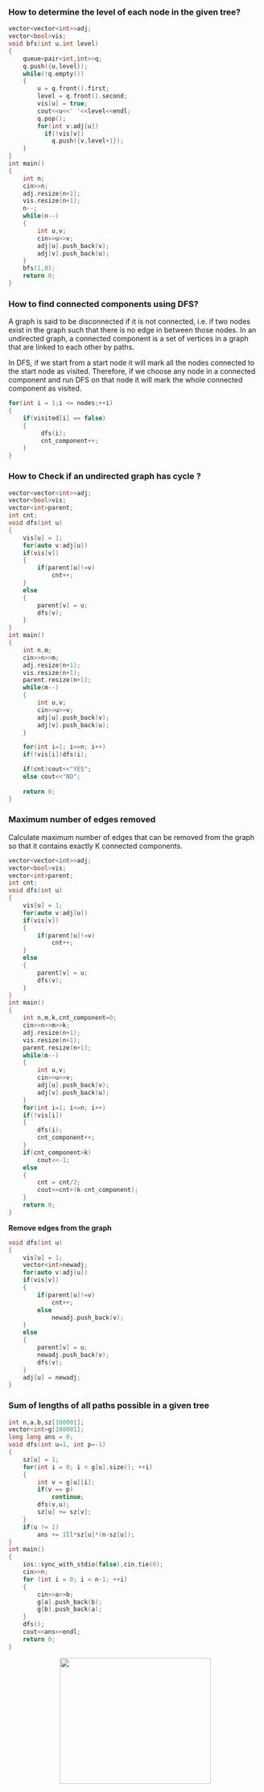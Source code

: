 ### How to determine the level of each node in the given tree?
```cpp
vector<vector<int>>adj;
vector<bool>vis;
void bfs(int u,int level)
{
    queue<pair<int,int>>q;
    q.push({u,level});
    while(!q.empty())
    {
        u = q.front().first;
        level = q.front().second;
        vis[u] = true;
        cout<<u<<' '<<level<<endl;
        q.pop();
        for(int v:adj[u])
          if(!vis[v])
            q.push({v,level+1});
    }
}
int main()
{
    int n;
    cin>>n;
    adj.resize(n+1);
    vis.resize(n+1);
    n--;
    while(n--)
    {
        int u,v;
        cin>>u>>v;
        adj[u].push_back(v);
        adj[v].push_back(u);
    }
    bfs(1,0);
    return 0;
}
```

### How to find connected components using DFS?

A graph is said to be disconnected if it is not connected, i.e. if two nodes exist in the graph such that there is no edge in between those nodes. In an undirected graph, a connected component is a set of vertices in a graph that are linked to each other by paths.

In DFS, if we start from a start node it will mark all the nodes connected to the start node as visited. Therefore, if we choose any node in a connected component and run DFS on that node it will mark the whole connected component as visited.

```cpp
for(int i = 1;i <= nodes;++i) 
{
    if(visited[i] == false)     
    {
         dfs(i);
         cnt_component++;
    }
}
```
### How to Check if an undirected graph has cycle ?
```cpp
vector<vector<int>>adj;
vector<bool>vis;
vector<int>parent;
int cnt;
void dfs(int u)
{
    vis[u] = 1;
    for(auto v:adj[u])
    if(vis[v])
    {
        if(parent[u]!=v)
            cnt++;
    }
    else
    {
        parent[v] = u;
        dfs(v);
    }
}
int main()
{
    int n,m;
    cin>>n>>m;
    adj.resize(n+1);
    vis.resize(n+1);
    parent.resize(n+1);
    while(m--)
    {
        int u,v;
        cin>>u>>v;
        adj[u].push_back(v);
        adj[v].push_back(u);
    }

    for(int i=1; i<=n; i++)
    if(!vis[i])dfs(i);

    if(cnt)cout<<"YES";
    else cout<<"NO";
    
    return 0;
}
```
### Maximum number of edges removed
Calculate maximum number of edges that can be removed from the graph so that it contains exactly K connected components.
```cpp
vector<vector<int>>adj;
vector<bool>vis;
vector<int>parent;
int cnt;
void dfs(int u)
{
    vis[u] = 1;
    for(auto v:adj[u])
    if(vis[v])
    {
        if(parent[u]!=v)
            cnt++;
    }
    else
    {
        parent[v] = u;
        dfs(v);
    }
}
int main()
{
    int n,m,k,cnt_component=0;
    cin>>n>>m>>k;
    adj.resize(n+1);
    vis.resize(n+1);
    parent.resize(n+1);
    while(m--)
    {
        int u,v;
        cin>>u>>v;
        adj[u].push_back(v);
        adj[v].push_back(u);
    }
    for(int i=1; i<=n; i++)
    if(!vis[i])
    {
        dfs(i);
        cnt_component++;
    }
    if(cnt_component>k)
        cout<<-1;
    else
    {
        cnt = cnt/2;
        cout<<cnt+(k-cnt_component);
    }
    return 0;
}
```
**Remove edges from the graph**
```cpp
void dfs(int u)
{
    vis[u] = 1;
    vector<int>newadj;
    for(auto v:adj[u])
    if(vis[v])
    {
        if(parent[u]!=v)
            cnt++;
        else
            newadj.push_back(v);
    }
    else
    {
        parent[v] = u;
        newadj.push_back(v);
        dfs(v);
    }
    adj[u] = newadj;
}
```

### Sum of lengths of all paths possible in a given tree
```cpp
int n,a,b,sz[100001];
vector<int>g[100001];
long long ans = 0;
void dfs(int u=1, int p=-1)
{
    sz[u] = 1;
    for(int i = 0; i < g[u].size(); ++i)
    {
        int v = g[u][i];
        if(v == p)
            continue;
        dfs(v,u);
        sz[u] += sz[v];
    }
    if(u != 1)
        ans += 1ll*sz[u]*(n-sz[u]);
}
int main()
{
    ios::sync_with_stdio(false),cin.tie(0);
    cin>>n;
    for (int i = 0; i < n-1; ++i)
    {
        cin>>a>>b;
        g[a].push_back(b);
        g[b].push_back(a);
    }
    dfs();
    cout<<ans<<endl;
    return 0;
}
```
<p align="center">
  <img width="300" height="250" src="https://github.com/Khaled-Mahmmoud/MyCompetitiveProgramming/blob/master/img/Graph/Untitled.png">
</p>
